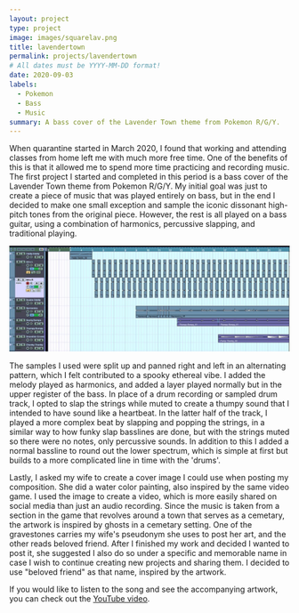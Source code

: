 ```yaml
---
layout: project
type: project
image: images/squarelav.png
title: lavendertown
permalink: projects/lavendertown
# All dates must be YYYY-MM-DD format!
date: 2020-09-03
labels:
  - Pokemon
  - Bass
  - Music
summary: A bass cover of the Lavender Town theme from Pokemon R/G/Y.
---
```


When quarantine started in March 2020, I found that working and attending classes from home left me with much more free time. One of the benefits of this is that it allowed me to spend more time practicing and recording music. The first project I started and completed in this period is a bass cover of the Lavender Town theme from Pokemon R/G/Y. My initial goal was just to create a piece of music that was played entirely on bass, but in the end I decided to make one small exception and sample the iconic dissonant high-pitch tones from the original piece. However, the rest is all played on a bass guitar, using a combination of harmonics, percussive slapping, and traditional playing.

<img class="ui center spaced image" src="../images/spookrecording.JPG">

The samples I used were split up and panned right and left in an alternating pattern, which I felt contributed to a spooky ethereal vibe. I added the melody played as harmonics, and added a layer played normally but in the upper register of the bass. In place of a drum recording or sampled drum track, I opted to slap the strings while muted to create a thumpy sound that I intended to have sound like a heartbeat. In the latter half of the track, I played a more complex beat by slapping and popping the strings, in a similar way to how funky slap basslines are done, but with the strings muted so there were no notes, only percussive sounds. In addition to this I added a normal bassline to round out the lower spectrum, which is simple at first but builds to a more complicated line in time with the 'drums'.

Lastly, I asked my wife to create a cover image I could use when posting my composition. She did a water color painting, also inspired by the same video game. I used the image to create a video, which is more easily shared on social media than just an audio recording. Since the music is taken from a section in the game that revolves around a town that serves as a cemetary, the artwork is inspired by ghosts in a cemetary setting. One of the gravestones carries my wife's pseudonym she uses to post her art, and the other reads beloved friend. After I finished my work and decided I wanted to post it, she suggested I also do so under a specific and memorable name in case I wish to continue creating new projects and sharing them. I decided to use "beloved friend" as that name, inspired by the artwork.

If you would like to listen to the song and see the accompanying artwork, you can check out the [YouTube video](https://www.youtube.com/watch?v=uwhetHwG7iE&t).




